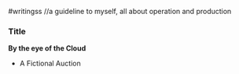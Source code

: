 #writingss
//a guideline to myself, all about operation and production

### Title ###
**By the eye of the Cloud**
- A Fictional Auction
